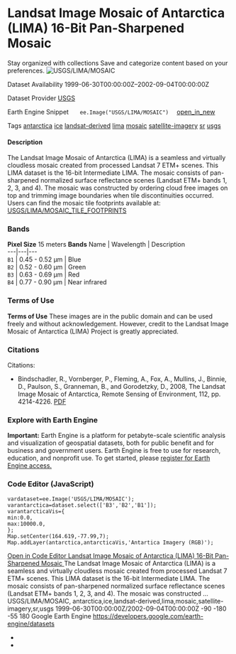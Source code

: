  
#  Landsat Image Mosaic of Antarctica (LIMA) 16-Bit Pan-Sharpened Mosaic 
Stay organized with collections  Save and categorize content based on your preferences. 
![USGS/LIMA/MOSAIC](https://developers.google.com/earth-engine/datasets/images/USGS/USGS_LIMA_MOSAIC_sample.png) 

Dataset Availability
    1999-06-30T00:00:00Z–2002-09-04T00:00:00Z 

Dataset Provider
     [ USGS ](https://lima.usgs.gov/index.php) 

Earth Engine Snippet
     `    ee.Image("USGS/LIMA/MOSAIC")   ` [ open_in_new ](https://code.earthengine.google.com/?scriptPath=Examples:Datasets/USGS/USGS_LIMA_MOSAIC) 

Tags
     [antarctica](https://developers.google.com/earth-engine/datasets/tags/antarctica) [ice](https://developers.google.com/earth-engine/datasets/tags/ice) [landsat-derived](https://developers.google.com/earth-engine/datasets/tags/landsat-derived) [lima](https://developers.google.com/earth-engine/datasets/tags/lima) [mosaic](https://developers.google.com/earth-engine/datasets/tags/mosaic) [satellite-imagery](https://developers.google.com/earth-engine/datasets/tags/satellite-imagery) [sr](https://developers.google.com/earth-engine/datasets/tags/sr) [usgs](https://developers.google.com/earth-engine/datasets/tags/usgs)
#### Description
The Landsat Image Mosaic of Antarctica (LIMA) is a seamless and virtually cloudless mosaic created from processed Landsat 7 ETM+ scenes.
This LIMA dataset is the 16-bit Intermediate LIMA. The mosaic consists of pan-sharpened normalized surface reflectance scenes (Landsat ETM+ bands 1, 2, 3, and 4). The mosaic was constructed by ordering cloud free images on top and trimming image boundaries when tile discontinuities occurred.
Users can find the mosaic tile footprints available at: [USGS/LIMA/MOSAIC_TILE_FOOTPRINTS](https://code.earthengine.google.com/?asset=USGS/LIMA/MOSAIC_TILE_FOOTPRINTS)
### Bands
**Pixel Size** 15 meters 
**Bands**
Name | Wavelength | Description  
---|---|---  
`B1` | 0.45 - 0.52 μm | Blue  
`B2` | 0.52 - 0.60 μm | Green  
`B3` | 0.63 - 0.69 μm | Red  
`B4` | 0.77 - 0.90 μm | Near infrared  
### Terms of Use
**Terms of Use**
These images are in the public domain and can be used freely and without acknowledgement. However, credit to the Landsat Image Mosaic of Antarctica (LIMA) Project is greatly appreciated.
### Citations
Citations:
  * Bindschadler, R., Vornberger, P., Fleming, A., Fox, A., Mullins, J., Binnie, D., Paulson, S., Granneman, B., and Gorodetzky, D., 2008, The Landsat Image Mosaic of Antarctica, Remote Sensing of Environment, 112, pp. 4214-4226. [PDF](https://lima.usgs.gov/LIMA_paper.pdf)


### Explore with Earth Engine
**Important:** Earth Engine is a platform for petabyte-scale scientific analysis and visualization of geospatial datasets, both for public benefit and for business and government users. Earth Engine is free to use for research, education, and nonprofit use. To get started, please [register for Earth Engine access.](https://console.cloud.google.com/earth-engine)
### Code Editor (JavaScript)
```
vardataset=ee.Image('USGS/LIMA/MOSAIC');
varantarctica=dataset.select(['B3','B2','B1']);
varantarcticaVis={
min:0.0,
max:10000.0,
};
Map.setCenter(164.619,-77.99,7);
Map.addLayer(antarctica,antarcticaVis,'Antartica Imagery (RGB)');
```
[ Open in Code Editor ](https://code.earthengine.google.com/?scriptPath=Examples:Datasets/USGS/USGS_LIMA_MOSAIC)
[ Landsat Image Mosaic of Antarctica (LIMA) 16-Bit Pan-Sharpened Mosaic ](https://developers.google.com/earth-engine/datasets/catalog/USGS_LIMA_MOSAIC)
The Landsat Image Mosaic of Antarctica (LIMA) is a seamless and virtually cloudless mosaic created from processed Landsat 7 ETM+ scenes. This LIMA dataset is the 16-bit Intermediate LIMA. The mosaic consists of pan-sharpened normalized surface reflectance scenes (Landsat ETM+ bands 1, 2, 3, and 4). The mosaic was constructed …
USGS/LIMA/MOSAIC, antarctica,ice,landsat-derived,lima,mosaic,satellite-imagery,sr,usgs 
1999-06-30T00:00:00Z/2002-09-04T00:00:00Z
-90 -180 -55 180 
Google Earth Engine
https://developers.google.com/earth-engine/datasets
  * [ ](https://doi.org/https://lima.usgs.gov/index.php)
  * [ ](https://doi.org/https://developers.google.com/earth-engine/datasets/catalog/USGS_LIMA_MOSAIC)


